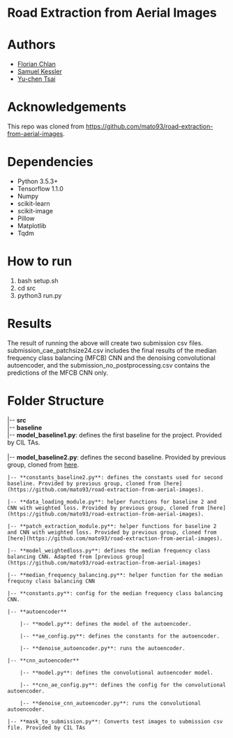 # Road Extraction from Aerial Images

# Authors

* [Florian Chlan](https://github.com/flock0)
* [Samuel Kessler](https://github.com/skezle)
* [Yu-chen Tsai](https://github.com/paramoecium)

# Acknowledgements

This repo was cloned from https://github.com/mato93/road-extraction-from-aerial-images.

# Dependencies

* Python 3.5.3+
* Tensorflow 1.1.0
* Numpy
* scikit-learn
* scikit-image
* Pillow
* Matplotlib
* Tqdm

# How to run

1. bash setup.sh
2. cd src
3. python3 run.py

# Results

The result of running the above will create two submission csv files. submission_cae_patchsize24.csv includes the final results of the median frequency class balancing (MFCB) CNN and the denoising convolutional autoencoder, and the submission_no_postprocessing.csv contains the predictions of the MFCB CNN only.

# Folder Structure

|-- **src** <br>
    |-- **baseline** <br>
        |-- **model_baseline1.py**: defines the first baseline for the project. Provided by CIL TAs. <br>    
    |-- **model_baseline2.py**: defines the second baseline. Provided by previous group, cloned from [here](https://github.com/mato93/road-extraction-from-aerial-images).
    
    |-- **constants_baseline2.py**: defines the constants used for second baseline. Provided by previous group, cloned from [here](https://github.com/mato93/road-extraction-from-aerial-images).
    
    |-- **data_loading_module.py**: helper functions for baseline 2 and CNN with weighted loss. Provided by previous group, cloned from [here](https://github.com/mato93/road-extraction-from-aerial-images).
    
    |-- **patch_extraction_module.py**: helper functions for baseline 2 and CNN with weighted loss. Provided by previous group, cloned from [here](https://github.com/mato93/road-extraction-from-aerial-images).
    
    |-- **model_weightedloss.py**: defines the median frequency class balancing CNN. Adapted from [previous group](https://github.com/mato93/road-extraction-from-aerial-images)
    
    |-- **median_frequency_balancing.py**: helper function for the median frequcny class balancing CNN
    
    |-- **constants.py**: config for the median frequency class balancing CNN.
    
    |-- **autoencoder**
    
        |-- **model.py**: defines the model of the autoencoder.
        
        |-- **ae_config.py**: defines the constants for the autoencoder.
        
        |-- **denoise_autoencoder.py**: runs the autoencoder.
        
    |-- **cnn_autoencoder**
    
        |-- **model.py**: defines the convolutional autoencoder model.
        
        |-- **cnn_ae_config.py**: defines the config for the convolutional autoencoder.
        
        |-- **denoise_cnn_autoencoder.py**: runs the convolutional autoencoder.
        
    |-- **mask_to_submission.py**: Converts test images to submission csv file. Provided by CIL TAs

